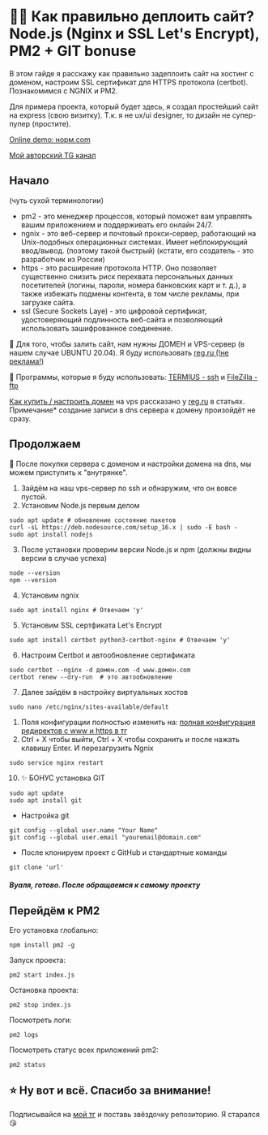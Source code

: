 # 👨‍💻 Как правильно деплоить сайт? Node.js (Nginx и SSL Let's Encrypt), PM2 + GIT bonuse

В этом гайде я расскажу как правильно задеплоить сайт на хостинг с доменом, настроим SSL сертификат для HTTPS протокола (certbot). Познакомимся с NGNIX и PM2.

Для примера проекта, который будет здесь, я создал простейший сайт на express (свою визитку).
Т.к. я не ux/ui designer, то дизайн не супер-пупер (простите).

[Online demo: норм.com](https://норм.com)

[Мой авторский TG канал](https://t.me/atom_baytovich)

## Начало
(чуть сухой терминологии)
- pm2 - это менеджер процессов, который поможет вам управлять вашим приложением и поддерживать его онлайн 24/7.
- ngnix - это веб-сервер и почтовый прокси-сервер, работающий на Unix-подобных операционных системах. Имеет неблокирующий ввод/вывод. (поэтому такой быстрый) (кстати, его создатель - это разработчик из России)
- https - это расширение протокола HTTP. Оно позволяет существенно снизить риск перехвата персональных данных посетителей (логины, пароли, номера банковских карт и т. д.), а также избежать подмены контента, в том числе рекламы, при загрузке сайта.
- ssl (Secure Sockets Laye) - это цифровой сертификат, удостоверяющий подлинность веб-сайта и позволяющий использовать зашифрованное соединение.

📌 Для того, чтобы залить сайт, нам нужны ДОМЕН и VPS-сервер (в нашем случае UBUNTU 20.04).
Я буду использовать [reg.ru (!не реклама!)](https://www.reg.ru/?rlink=reflink-10083843)

📌 Программы, которые я буду использовать: [TERMIUS - ssh](https://termius.com/) и [FileZilla - ftp](https://www.filezilla.ru/)

[Как купить / настроить домен](https://help.reg.ru/hc/ru/articles/4408047000977-%D0%9A%D0%B0%D0%BA-%D0%BF%D1%80%D0%B8%D0%B2%D1%8F%D0%B7%D0%B0%D1%82%D1%8C-%D0%B4%D0%BE%D0%BC%D0%B5%D0%BD-%D0%BA-VPS) на vps рассказано у [reg.ru](https://www.reg.ru/?rlink=reflink-10083843) в статьях.
Примечание* создание записи в dns сервера к домену произойдёт не сразу.

## Продолжаем

🥷 После покупки сервера с доменом и настройки домена на dns, мы можем приступить к "внутрянке".

1. Зайдём на наш vps-сервер по ssh и обнаружим, что он вовсе пустой.
2. Установим Node.js первым делом

```ssh
sudo apt update # обновление состояние пакетов
curl -sL https://deb.nodesource.com/setup_16.x | sudo -E bash -
sudo apt install nodejs
```
3. После установки проверим версии Node.js и npm (должны видны версии в случае успеха)
```ssh
node --version
npm --version
```
4. Установим ngnix 
```ssh
sudo apt install nginx # Отвечаем 'y'

```
5. Установим SSL сертфиката Let's Encrypt
```ssh 
sudo apt install certbot python3-certbot-nginx # Отвечаем 'y'
```
6. Настроим Certbot и автообновление сертификата
```ssh
sudo certbot --nginx -d домен.com -d www.домен.com
certbot renew --dry-run  # это автообновление
```
7. Далее зайдём в настройку виртуальных хостов

```ssh
sudo nano /etc/nginx/sites-available/default 
```
1. Поля конфигурации полностью изменить на: [полная конфигурация редиректов с www и https в тг](https://t.me/atom_baytovich/17)
2. Ctrl + X чтобы выйти, Ctrl + X чтобы сохранить и после нажать клавишу Enter. И перезагрузить Ngnix
```ssh
sudo service nginx restart
```

10. ✨ БОНУС установка GIT
```ssh
sudo apt update
sudo apt install git
```
* Настройка git
```
git config --global user.name "Your Name"
git config --global user.email "youremail@domain.com"
```
* После клонируем проект с GitHub и стандартные команды
```ssh
git clone 'url'
```

#### _Вуаля, готово. После обращаемся к самому проекту_

## Перейдём к PM2
Его установка глобально:

```ssh
npm install pm2 -g
```

Запуск проекта:
```ssh
pm2 start index.js
```

Остановка проекта:
```ssh
pm2 stop index.js
```

Посмотреть логи:
```ssh
pm2 logs
```

Посмотреть статус всех приложений pm2:
```ssh
pm2 status
```


## ⭐️ Ну вот и всё. Спасибо за внимание!
Подписывайся на [мой тг](https://t.me/atom_baytovich) и поставь звёздочку репозиторию. Я старался 😘
